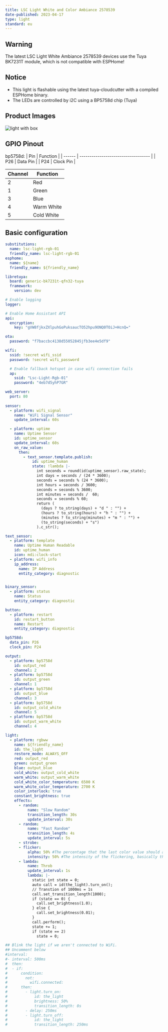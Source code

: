 ```yaml
---
title: LSC Light White and Color Ambiance 2578539
date-published: 2023-04-17
type: light
standard: eu
---
```


## Warning

The latest LSC Light White Ambiance 2578539 devices use the Tuya BK7231T module, which is not compatible with ESPHome!

## Notice

- This light is flashable using the latest tuya-cloudcutter with a compiled ESPHome binary.
- The LEDs are controlled by i2C using a BP5758d chip (Tuya)

## Product Images

![light with box](https://www.action.com/nl-nl/p/lsc-smart-connect-slimme-multicolor-ledlamp-1b6ebaed/)

## GPIO Pinout

bp5758d:
| Pin    | Function                            |
| ------ | ----------------------------------- |
| P26    | Data Pin                            |
| P24    | Clock Pin                           |


| Channel | Function                            |
| ------- | ----------------------------------- |
| 2       | Red                                 |
| 1       | Green                               |
| 3       | Blue                                |
| 4       | Warm White                          |
| 5       | Cold White                          |

## Basic configuration

```yml
substitutions:
  name: lsc-light-rgb-01
  friendly_name: lsc-light-rgb-01
esphome:
  name: ${name}
  friendly_name: ${friendly_name}

libretuya:
  board: generic-bk7231t-qfn32-tuya
  framework:
    version: dev

# Enable logging
logger:

# Enable Home Assistant API
api:
  encryption:
    key: "gVW8fjkxZXlpuhGoPuksaucTO52hpu9ONQ0TOiJ+HcnQ="

ota:
  password: "f7baccbc4138d55052845jfb3ee4e5df9"

wifi:
  ssid: !secret wifi_ssid
  password: !secret wifi_password

  # Enable fallback hotspot in case wifi connection fails
  ap:
    ssid: "Lsc-Light-Rgb-01"
    password: "4eb7d5yhP7GR"

web_server:
  port: 80
  
sensor:
  - platform: wifi_signal
    name: "WiFi Signal Sensor"
    update_interval: 60s

  - platform: uptime
    name: Uptime Sensor
    id: uptime_sensor
    update_interval: 60s
    on_raw_value:
      then:
        - text_sensor.template.publish:
            id: uptime_human
            state: !lambda |-
              int seconds = round(id(uptime_sensor).raw_state);
              int days = seconds / (24 * 3600);
              seconds = seconds % (24 * 3600);
              int hours = seconds / 3600;
              seconds = seconds % 3600;
              int minutes = seconds /  60;
              seconds = seconds % 60;
              return (
                (days ? to_string(days) + "d " : "") +
                (hours ? to_string(hours) + "h " : "") +
                (minutes ? to_string(minutes) + "m " : "") +
                (to_string(seconds) + "s")
              ).c_str();

text_sensor:
  - platform: template
    name: Uptime Human Readable
    id: uptime_human
    icon: mdi:clock-start
  - platform: wifi_info
    ip_address:
      name: IP Address
      entity_category: diagnostic


binary_sensor:
  - platform: status
    name: Status
    entity_category: diagnostic

button:
  - platform: restart
    id: restart_button
    name: Restart
    entity_category: diagnostic

bp5758d:
  data_pin: P26
  clock_pin: P24

output:
  - platform: bp5758d
    id: output_red
    channel: 2
  - platform: bp5758d
    id: output_green
    channel: 1
  - platform: bp5758d
    id: output_blue
    channel: 3
  - platform: bp5758d
    id: output_cold_white
    channel: 5
  - platform: bp5758d
    id: output_warm_white
    channel: 4

light:
  - platform: rgbww
    name: ${friendly_name}
    id: the_light
    restore_mode: ALWAYS_OFF
    red: output_red
    green: output_green
    blue: output_blue
    cold_white: output_cold_white
    warm_white: output_warm_white
    cold_white_color_temperature: 6500 K
    warm_white_color_temperature: 2700 K
    color_interlock: true
    constant_brightness: true
    effects:
      - random:
          name: "Slow Random"
          transition_length: 30s
          update_interval: 30s
      - random:
          name: "Fast Random"
          transition_length: 4s
          update_interval: 5s
      - strobe:
      - flicker:
          alpha: 50% #The percentage that the last color value should affect the light. More or less the “forget-factor” of an exponential moving average. Defaults to 95%.
          intensity: 50% #The intensity of the flickering, basically the maximum amplitude of the random offsets. Defaults to 1.5%.
      - lambda:
          name: Throb
          update_interval: 1s
          lambda: |-
            static int state = 0;
            auto call = id(the_light).turn_on();
            // Transtion of 1000ms = 1s
            call.set_transition_length(1000);
            if (state == 0) {
              call.set_brightness(1.0);
            } else {
              call.set_brightness(0.01);
            }
            call.perform();
            state += 1;
            if (state == 2)
              state = 0;

## Blink the light if we aren't connected to WiFi.
## Uncomment below
#interval:
#- interval: 500ms
#  then:
#  - if:
#      condition:
#        not:
#          wifi.connected:
#      then:
#        - light.turn_on:
#            id: the_light
#            brightness: 50%
#            transition_length: 0s
#        - delay: 250ms
#        - light.turn_off:
#            id: the_light
#            transition_length: 250ms
```

